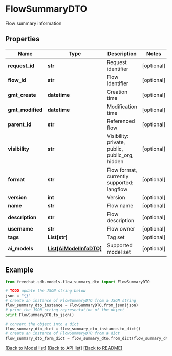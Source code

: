 # FlowSummaryDTO

Flow summary information

## Properties
Name | Type | Description | Notes
------------ | ------------- | ------------- | -------------
**request_id** | **str** | Request identifier | [optional] 
**flow_id** | **str** | Flow identifier | [optional] 
**gmt_create** | **datetime** | Creation time | [optional] 
**gmt_modified** | **datetime** | Modification time | [optional] 
**parent_id** | **str** | Referenced flow | [optional] 
**visibility** | **str** | Visibility: private, public, public_org, hidden | [optional] 
**format** | **str** | Flow format, currently supported: langflow | [optional] 
**version** | **int** | Version | [optional] 
**name** | **str** | Flow name | [optional] 
**description** | **str** | Flow description | [optional] 
**username** | **str** | Flow owner | [optional] 
**tags** | **List[str]** | Tag set | [optional] 
**ai_models** | [**List[AiModelInfoDTO]**](AiModelInfoDTO.md) | Supported model set | [optional] 

## Example

```python
from freechat-sdk.models.flow_summary_dto import FlowSummaryDTO

# TODO update the JSON string below
json = "{}"
# create an instance of FlowSummaryDTO from a JSON string
flow_summary_dto_instance = FlowSummaryDTO.from_json(json)
# print the JSON string representation of the object
print FlowSummaryDTO.to_json()

# convert the object into a dict
flow_summary_dto_dict = flow_summary_dto_instance.to_dict()
# create an instance of FlowSummaryDTO from a dict
flow_summary_dto_form_dict = flow_summary_dto.from_dict(flow_summary_dto_dict)
```
[[Back to Model list]](../README.md#documentation-for-models) [[Back to API list]](../README.md#documentation-for-api-endpoints) [[Back to README]](../README.md)


